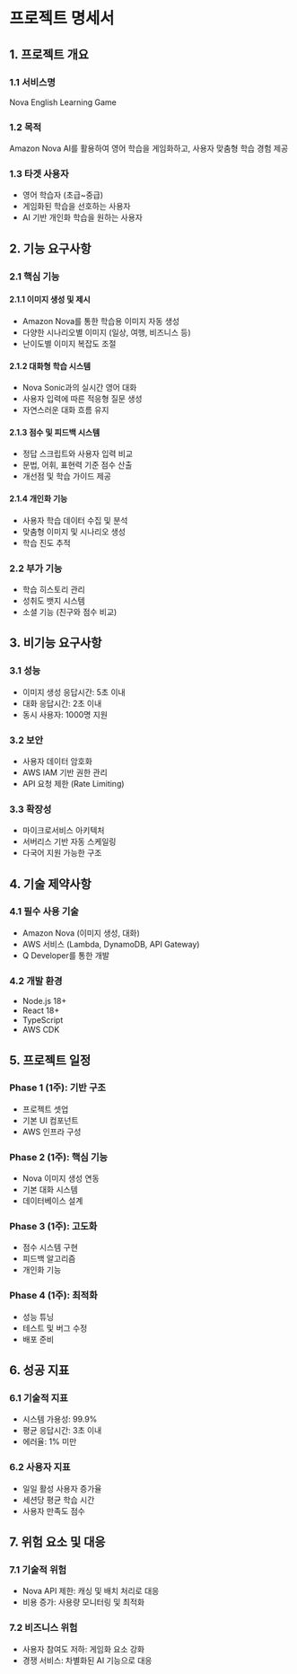 # 프로젝트 명세서

## 1. 프로젝트 개요

### 1.1 서비스명
Nova English Learning Game

### 1.2 목적
Amazon Nova AI를 활용하여 영어 학습을 게임화하고, 사용자 맞춤형 학습 경험 제공

### 1.3 타겟 사용자
- 영어 학습자 (초급~중급)
- 게임화된 학습을 선호하는 사용자
- AI 기반 개인화 학습을 원하는 사용자

## 2. 기능 요구사항

### 2.1 핵심 기능

#### 2.1.1 이미지 생성 및 제시
- Amazon Nova를 통한 학습용 이미지 자동 생성
- 다양한 시나리오별 이미지 (일상, 여행, 비즈니스 등)
- 난이도별 이미지 복잡도 조절

#### 2.1.2 대화형 학습 시스템
- Nova Sonic과의 실시간 영어 대화
- 사용자 입력에 따른 적응형 질문 생성
- 자연스러운 대화 흐름 유지

#### 2.1.3 점수 및 피드백 시스템
- 정답 스크립트와 사용자 입력 비교
- 문법, 어휘, 표현력 기준 점수 산출
- 개선점 및 학습 가이드 제공

#### 2.1.4 개인화 기능
- 사용자 학습 데이터 수집 및 분석
- 맞춤형 이미지 및 시나리오 생성
- 학습 진도 추적

### 2.2 부가 기능
- 학습 히스토리 관리
- 성취도 뱃지 시스템
- 소셜 기능 (친구와 점수 비교)

## 3. 비기능 요구사항

### 3.1 성능
- 이미지 생성 응답시간: 5초 이내
- 대화 응답시간: 2초 이내
- 동시 사용자: 1000명 지원

### 3.2 보안
- 사용자 데이터 암호화
- AWS IAM 기반 권한 관리
- API 요청 제한 (Rate Limiting)

### 3.3 확장성
- 마이크로서비스 아키텍처
- 서버리스 기반 자동 스케일링
- 다국어 지원 가능한 구조

## 4. 기술 제약사항

### 4.1 필수 사용 기술
- Amazon Nova (이미지 생성, 대화)
- AWS 서비스 (Lambda, DynamoDB, API Gateway)
- Q Developer를 통한 개발

### 4.2 개발 환경
- Node.js 18+
- React 18+
- TypeScript
- AWS CDK

## 5. 프로젝트 일정

### Phase 1 (1주): 기반 구조
- 프로젝트 셋업
- 기본 UI 컴포넌트
- AWS 인프라 구성

### Phase 2 (1주): 핵심 기능
- Nova 이미지 생성 연동
- 기본 대화 시스템
- 데이터베이스 설계

### Phase 3 (1주): 고도화
- 점수 시스템 구현
- 피드백 알고리즘
- 개인화 기능

### Phase 4 (1주): 최적화
- 성능 튜닝
- 테스트 및 버그 수정
- 배포 준비

## 6. 성공 지표

### 6.1 기술적 지표
- 시스템 가용성: 99.9%
- 평균 응답시간: 3초 이내
- 에러율: 1% 미만

### 6.2 사용자 지표
- 일일 활성 사용자 증가율
- 세션당 평균 학습 시간
- 사용자 만족도 점수

## 7. 위험 요소 및 대응

### 7.1 기술적 위험
- Nova API 제한: 캐싱 및 배치 처리로 대응
- 비용 증가: 사용량 모니터링 및 최적화

### 7.2 비즈니스 위험
- 사용자 참여도 저하: 게임화 요소 강화
- 경쟁 서비스: 차별화된 AI 기능으로 대응